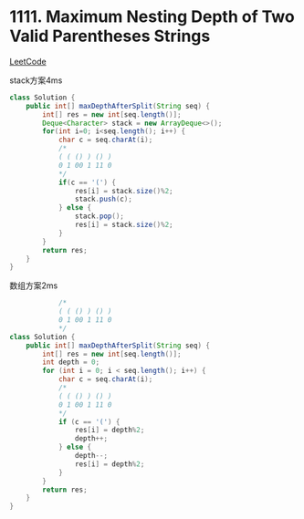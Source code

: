# 1111. Maximum Nesting Depth of Two Valid Parentheses Strings
[LeetCode](https://leetcode.com/problems/maximum-nesting-depth-of-two-valid-parentheses-strings/description/)

stack方案4ms

```java
class Solution {
    public int[] maxDepthAfterSplit(String seq) {
        int[] res = new int[seq.length()];
        Deque<Character> stack = new ArrayDeque<>();
        for(int i=0; i<seq.length(); i++) {
            char c = seq.charAt(i);
            /*
            ( ( () ) () )
            0 1 00 1 11 0
            */
            if(c == '(') {
                res[i] = stack.size()%2;
                stack.push(c);
            } else {
                stack.pop();
                res[i] = stack.size()%2;
            }
        }
        return res;
    }
}
```

数组方案2ms
```java
            /*
            ( ( () ) () )
            0 1 00 1 11 0
            */
class Solution {
    public int[] maxDepthAfterSplit(String seq) {
        int[] res = new int[seq.length()];
        int depth = 0;
        for (int i = 0; i < seq.length(); i++) {
            char c = seq.charAt(i);
            /*
            ( ( () ) () )
            0 1 00 1 11 0
            */
            if (c == '(') {
                res[i] = depth%2;
                depth++;
            } else {
                depth--;
                res[i] = depth%2;
            }
        }
        return res;
    }
}
```

